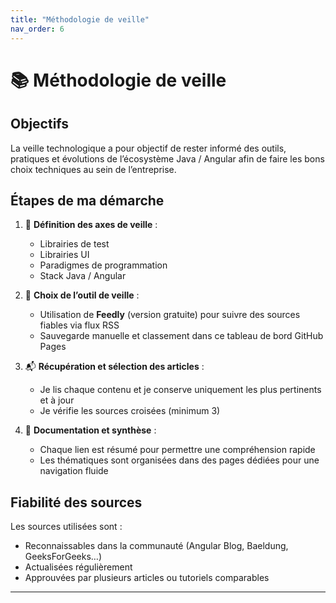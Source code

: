```yaml
---
title: "Méthodologie de veille"
nav_order: 6
---
```


# 📚 Méthodologie de veille

## Objectifs

La veille technologique a pour objectif de rester informé des outils, pratiques et évolutions de l’écosystème Java / Angular afin de faire les bons choix techniques au sein de l’entreprise.

## Étapes de ma démarche

1. 📌 **Définition des axes de veille** :
   - Librairies de test
   - Librairies UI
   - Paradigmes de programmation
   - Stack Java / Angular

2. 🧩 **Choix de l’outil de veille** :
   - Utilisation de **Feedly** (version gratuite) pour suivre des sources fiables via flux RSS
   - Sauvegarde manuelle et classement dans ce tableau de bord GitHub Pages

3. 📬 **Récupération et sélection des articles** :
   - Je lis chaque contenu et je conserve uniquement les plus pertinents et à jour
   - Je vérifie les sources croisées (minimum 3)

4. 📎 **Documentation et synthèse** :
   - Chaque lien est résumé pour permettre une compréhension rapide
   - Les thématiques sont organisées dans des pages dédiées pour une navigation fluide

## Fiabilité des sources

Les sources utilisées sont :
- Reconnaissables dans la communauté (Angular Blog, Baeldung, GeeksForGeeks…)
- Actualisées régulièrement
- Approuvées par plusieurs articles ou tutoriels comparables

---
